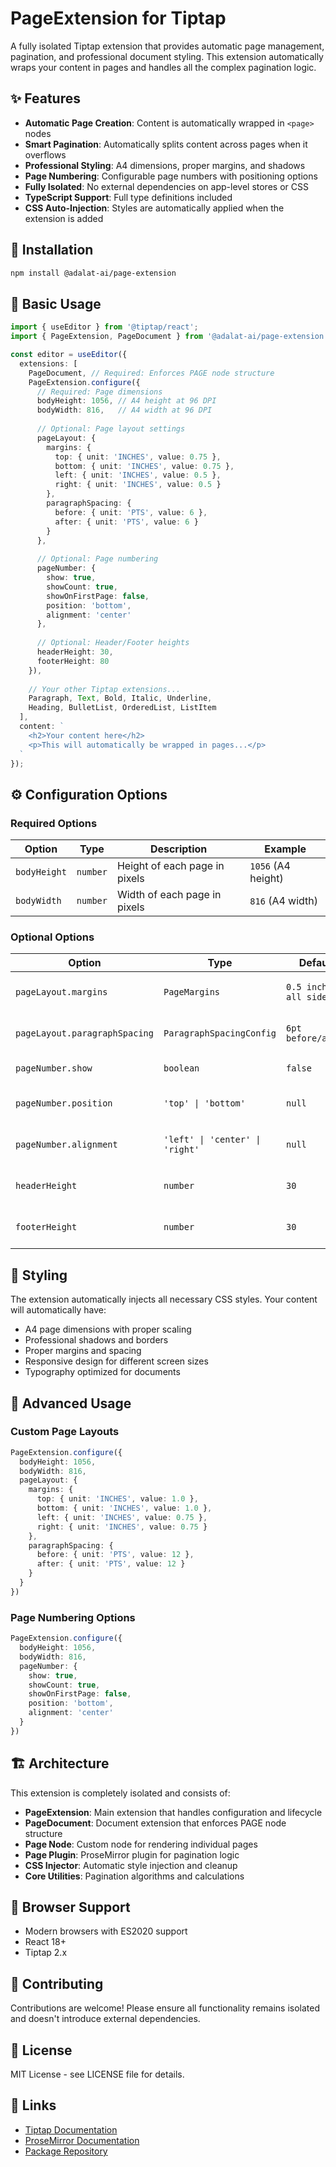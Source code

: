 # PageExtension for Tiptap

A fully isolated Tiptap extension that provides automatic page management, pagination, and professional document styling. This extension automatically wraps your content in pages and handles all the complex pagination logic.

## ✨ Features

- **Automatic Page Creation**: Content is automatically wrapped in `<page>` nodes
- **Smart Pagination**: Automatically splits content across pages when it overflows
- **Professional Styling**: A4 dimensions, proper margins, and shadows
- **Page Numbering**: Configurable page numbers with positioning options
- **Fully Isolated**: No external dependencies on app-level stores or CSS
- **TypeScript Support**: Full type definitions included
- **CSS Auto-Injection**: Styles are automatically applied when the extension is added

## 🚀 Installation

```bash
npm install @adalat-ai/page-extension
```

## 📖 Basic Usage

```typescript
import { useEditor } from '@tiptap/react';
import { PageExtension, PageDocument } from '@adalat-ai/page-extension';

const editor = useEditor({
  extensions: [
    PageDocument, // Required: Enforces PAGE node structure
    PageExtension.configure({
      // Required: Page dimensions
      bodyHeight: 1056, // A4 height at 96 DPI
      bodyWidth: 816,   // A4 width at 96 DPI
      
      // Optional: Page layout settings
      pageLayout: {
        margins: {
          top: { unit: 'INCHES', value: 0.75 },
          bottom: { unit: 'INCHES', value: 0.75 },
          left: { unit: 'INCHES', value: 0.5 },
          right: { unit: 'INCHES', value: 0.5 }
        },
        paragraphSpacing: {
          before: { unit: 'PTS', value: 6 },
          after: { unit: 'PTS', value: 6 }
        }
      },
      
      // Optional: Page numbering
      pageNumber: {
        show: true,
        showCount: true,
        showOnFirstPage: false,
        position: 'bottom',
        alignment: 'center'
      },
      
      // Optional: Header/Footer heights
      headerHeight: 30,
      footerHeight: 80
    }),
    
    // Your other Tiptap extensions...
    Paragraph, Text, Bold, Italic, Underline,
    Heading, BulletList, OrderedList, ListItem
  ],
  content: `
    <h2>Your content here</h2>
    <p>This will automatically be wrapped in pages...</p>
  `
});
```

## ⚙️ Configuration Options

### Required Options

| Option | Type | Description | Example |
|--------|------|-------------|---------|
| `bodyHeight` | `number` | Height of each page in pixels | `1056` (A4 height) |
| `bodyWidth` | `number` | Width of each page in pixels | `816` (A4 width) |

### Optional Options

| Option | Type | Default | Description |
|--------|------|---------|-------------|
| `pageLayout.margins` | `PageMargins` | `0.5 inches all sides` | Page margins configuration |
| `pageLayout.paragraphSpacing` | `ParagraphSpacingConfig` | `6pt before/after` | Spacing between paragraphs |
| `pageNumber.show` | `boolean` | `false` | Enable page numbering |
| `pageNumber.position` | `'top' \| 'bottom'` | `null` | Page number position |
| `pageNumber.alignment` | `'left' \| 'center' \| 'right'` | `null` | Page number alignment |
| `headerHeight` | `number` | `30` | Height of page header area |
| `footerHeight` | `number` | `30` | Height of page footer area |

## 🎨 Styling

The extension automatically injects all necessary CSS styles. Your content will automatically have:

- A4 page dimensions with proper scaling
- Professional shadows and borders
- Proper margins and spacing
- Responsive design for different screen sizes
- Typography optimized for documents

## 🔧 Advanced Usage

### Custom Page Layouts

```typescript
PageExtension.configure({
  bodyHeight: 1056,
  bodyWidth: 816,
  pageLayout: {
    margins: {
      top: { unit: 'INCHES', value: 1.0 },
      bottom: { unit: 'INCHES', value: 1.0 },
      left: { unit: 'INCHES', value: 0.75 },
      right: { unit: 'INCHES', value: 0.75 }
    },
    paragraphSpacing: {
      before: { unit: 'PTS', value: 12 },
      after: { unit: 'PTS', value: 12 }
    }
  }
})
```

### Page Numbering Options

```typescript
PageExtension.configure({
  bodyHeight: 1056,
  bodyWidth: 816,
  pageNumber: {
    show: true,
    showCount: true,
    showOnFirstPage: false,
    position: 'bottom',
    alignment: 'center'
  }
})
```

## 🏗️ Architecture

This extension is completely isolated and consists of:

- **PageExtension**: Main extension that handles configuration and lifecycle
- **PageDocument**: Document extension that enforces PAGE node structure
- **Page Node**: Custom node for rendering individual pages
- **Page Plugin**: ProseMirror plugin for pagination logic
- **CSS Injector**: Automatic style injection and cleanup
- **Core Utilities**: Pagination algorithms and calculations

## 📱 Browser Support

- Modern browsers with ES2020 support
- React 18+
- Tiptap 2.x

## 🤝 Contributing

Contributions are welcome! Please ensure all functionality remains isolated and doesn't introduce external dependencies.

## 📄 License

MIT License - see LICENSE file for details.

## 🔗 Links

- [Tiptap Documentation](https://tiptap.dev/)
- [ProseMirror Documentation](https://prosemirror.net/)
- [Package Repository](https://github.com/your-username/page-extension)
